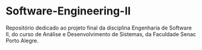 # Software-Engineering-II
Repositório dedicado ao projeto final da disciplina Engenharia de Software II, do curso de Análise e Desenvolvimento de Sistemas, da Faculdade Senac Porto Alegre.
